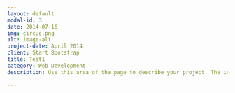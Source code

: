 ```yaml
---
layout: default
modal-id: 3
date: 2014-07-16
img: circus.png
alt: image-alt
project-date: April 2014
client: Start Bootstrap
title: Test1
category: Web Development
description: Use this area of the page to describe your project. The icon above is part of a free icon set by <a href="https://sellfy.com/p/8Q9P/jV3VZ/">Flat Icons</a>. On their website, you can download their free set with 16 icons, or you can purchase the entire set with 146 icons for only $12!

---
```

